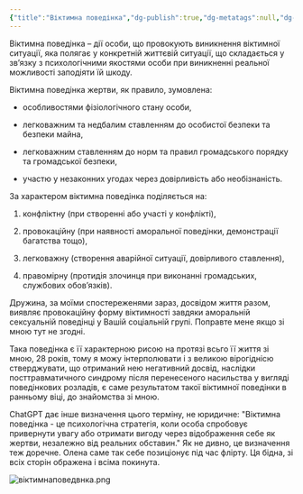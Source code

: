 ```yaml
---
{"title":"Віктимна поведінка","dg-publish":true,"dg-metatags":null,"dg-home":null,"permalink":"/ukrayinska/viktimna-povedinka/","dgPassFrontmatter":true,"noteIcon":""}
---
```



Віктимна поведінка – дії особи, що провокують виникнення віктимної ситуації, яка полягає у конкретній життєвій ситуації, що складається у зв’язку з психологічними якостями особи при виникненні реальної можливості заподіяти їй шкоду.

Віктимна поведінка жертви, як правило, зумовлена:

- особливостями фізіологічного стану особи,

- легковажним та недбалим ставленням до особистої безпеки та безпеки майна,

- легковажним ставленням до норм та правил громадського порядку та громадської безпеки,

- участю у незаконних угодах через довірливість або необізнаність.

За характером віктимна поведінка поділяється на:

1) конфліктну (при створенні або участі у конфлікті),

2) провокаційну (при наявності аморальної поведінки, демонстрації багатства тощо),

3) легковажну (створення аварійної ситуації, довірливого ставлення),

4) правомірну (протидія злочинця при виконанні громадських, службових обов’язків).

Дружина, за моїми спостереженями зараз, досвідом життя разом, виявляє провокаційну форму віктимності  завдяки аморальній сексуальній поведінці у Вашій соціальній групі. Поправте мене якщо зі мною тут не згодні.

Така поведінка є її характерною рисою на протязі всьго її життя зі мною, 28 років, тому я можу інтерполювати і з великою вірогіднісю стверджувати, що отриманий нею негативний досвід,  наслідки посттравматичного синдрому після перенесеного насильства у вигляді поведінкових розладів, є саме результатом такої віктимної поведінки в ранньому віці, до знайомства зі мною.

ChatGPT дає інше визначення цього терміну, не юридичне: "Віктимна поведінка - це психологічна стратегія, коли особа спробовує привернути увагу або отримати вигоду через відображення себе як жертви, незалежно від реальних обставин." Як не дивно, це визначення теж доречне. Олена саме так себе позиціонує під час флірту. Ця бідна, зі всіх сторін ображена і всіма покинута. 

![віктимнаповедвнка.png](/img/user/%D0%B2%D1%96%D0%BA%D1%82%D0%B8%D0%BC%D0%BD%D0%B0%D0%BF%D0%BE%D0%B2%D0%B5%D0%B4%D0%B2%D0%BD%D0%BA%D0%B0.png)
